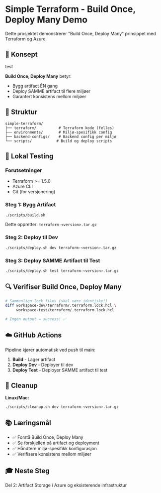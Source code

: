 # Simple Terraform - Build Once, Deploy Many Demo

Dette prosjektet demonstrerer "Build Once, Deploy Many" prinsippet med Terraform og Azure.

## 🎯 Konsept

test

**Build Once, Deploy Many** betyr:
- Bygg artifact ÉN gang
- Deploy SAMME artifact til flere miljøer
- Garantert konsistens mellom miljøer

## 📁 Struktur

```
simple-terraform/
├── terraform/          # Terraform kode (felles)
├── environments/       # Miljø-spesifikk config
├── backend-configs/    # Backend config per miljø
└── scripts/           # Build og deploy scripts
```

## 🚀 Lokal Testing

### Forutsetninger
- Terraform >= 1.5.0
- Azure CLI
- Git (for versjonering)

### Steg 1: Bygg Artifact

```bash
./scripts/build.sh
```

Dette oppretter: `terraform-<version>.tar.gz`

### Steg 2: Deploy til Dev

```bash
./scripts/deploy.sh dev terraform-<version>.tar.gz
```

### Steg 3: Deploy SAMME Artifact til Test

```bash
./scripts/deploy.sh test terraform-<version>.tar.gz
```

## 🔍 Verifiser Build Once, Deploy Many

```bash
# Sammenlign lock files (skal være identiske!)
diff workspace-dev/terraform/.terraform.lock.hcl \
     workspace-test/terraform/.terraform.lock.hcl

# Ingen output = success! ✅
```

## ☁️ GitHub Actions

Pipeline kjører automatisk ved push til main:
1. **Build** - Lager artifact
2. **Deploy Dev** - Deployer til dev
3. **Deploy Test** - Deployer SAMME artifact til test

## 🧹 Cleanup

**Linux/Mac:**
```bash
./scripts/cleanup.sh dev terraform-<version>.tar.gz
```


## 📚 Læringsmål

- ✅ Forstå Build Once, Deploy Many
- ✅ Se forskjellen på artifact og deployment
- ✅ Håndtere miljø-spesifikk konfigurasjon
- ✅ Verifisere konsistens mellom miljøer

## 🎓 Neste Steg

Del 2: Artifact Storage i Azure og eksisterende infrastruktur
